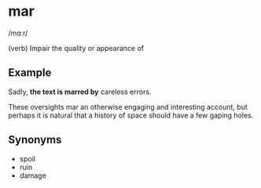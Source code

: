 # mar

/mɑːr/

(verb) Impair the quality or appearance of

## Example

Sadly, **the text is marred by** careless errors.

These oversights mar an otherwise engaging and interesting account, but perhaps it is natural that a history of space should have a few gaping holes.

## Synonyms

+ spoil
+ ruin
+ damage
